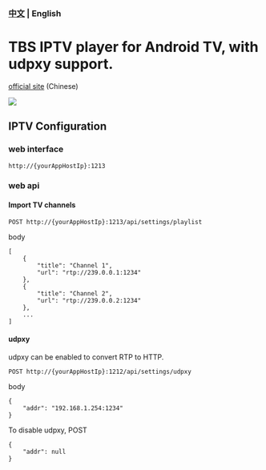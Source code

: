 ### [中文](README-zh.md) | English

# TBS IPTV player for Android TV, with udpxy support.

[official site](http://www.turboshow.cn) (Chinese)

![](https://images.gitee.com/uploads/images/2019/0727/201458_7b480937_82552.png)

## IPTV Configuration
### web interface
`http://{yourAppHostIp}:1213`

### web api
#### Import TV channels
`POST http://{yourAppHostIp}:1213/api/settings/playlist`

body
```
[
    {
        "title": "Channel 1",
        "url": "rtp://239.0.0.1:1234"
    },
    {
        "title": "Channel 2",
        "url": "rtp://239.0.0.2:1234"
    },
    ...
]
```

#### udpxy
udpxy can be enabled to convert RTP to HTTP.

`POST http://{yourAppHostIp}:1212/api/settings/udpxy`

body
```
{
    "addr": "192.168.1.254:1234"
}
```

 To disable udpxy, POST
```
{
    "addr": null
}
```
